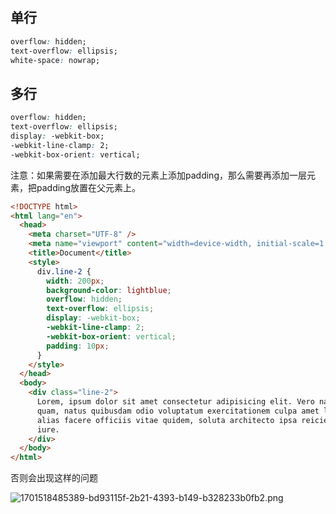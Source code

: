 ## 单行

```css
overflow: hidden;
text-overflow: ellipsis;
white-space: nowrap;
```

## 多行

```css
overflow: hidden;
text-overflow: ellipsis;
display: -webkit-box;
-webkit-line-clamp: 2;
-webkit-box-orient: vertical;
```

注意：如果需要在添加最大行数的元素上添加padding，那么需要再添加一层元素，把padding放置在父元素上。

```html
<!DOCTYPE html>
<html lang="en">
  <head>
    <meta charset="UTF-8" />
    <meta name="viewport" content="width=device-width, initial-scale=1.0" />
    <title>Document</title>
    <style>
      div.line-2 {
        width: 200px;
        background-color: lightblue;
        overflow: hidden;
        text-overflow: ellipsis;
        display: -webkit-box;
        -webkit-line-clamp: 2;
        -webkit-box-orient: vertical;
        padding: 10px;
      }
    </style>
  </head>
  <body>
    <div class="line-2">
      Lorem, ipsum dolor sit amet consectetur adipisicing elit. Vero nam nulla
      quam, natus quibusdam odio voluptatum exercitationem culpa amet labore
      alias facere officiis vitae quidem, soluta architecto ipsa reiciendis
      iure.
    </div>
  </body>
</html>
```

否则会出现这样的问题

![1701518485389-bd93115f-2b21-4393-b149-b328233b0fb2.png](http:8.149.242.20:9000/storage/uploads/202505/25/1701518485389-bd93115f-2b21-4393-b149-b328233b0fb2.png?BwOk6xbrKB)
